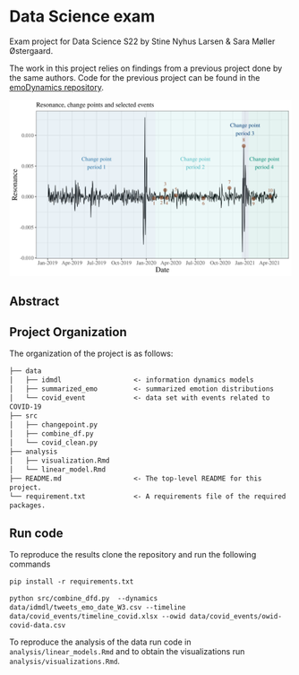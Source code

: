 # Data Science exam
Exam project for Data Science S22 by Stine Nyhus Larsen &amp; Sara Møller Østergaard.

The work in this project relies on findings from a previous project done by the same authors. Code for the previous project can be found in the [emoDynamics repository](https://github.com/saraoe/emoDynamics).

![resonance_change_points](fig/resonance_cp_events.png)

## Abstract

## Project Organization
The organization of the project is as follows:

```
├── data     
│   ├── idmdl                  <- information dynamics models
│   ├── summarized_emo         <- summarized emotion distributions
│   └── covid_event            <- data set with events related to COVID-19
├── src                        
│   ├── changepoint.py
│   ├── combine_df.py
│   └── covid_clean.py
├── analysis
│   ├── visualization.Rmd
│   └── linear_model.Rmd       
├── README.md                  <- The top-level README for this project.
└── requirement.txt            <- A requirements file of the required packages.
```

## Run code
To reproduce the results clone the repository and run the following commands
```
pip install -r requirements.txt
```
```
python src/combine_dfd.py  --dynamics data/idmdl/tweets_emo_date_W3.csv --timeline data/covid_events/timeline_covid.xlsx --owid data/covid_events/owid-covid-data.csv
```
To reproduce the analysis of the data run code in ```analysis/linear_models.Rmd``` and to obtain the visualizations run ```analysis/visualizations.Rmd```. 

